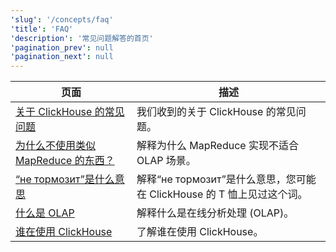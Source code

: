 ```yaml
---
'slug': '/concepts/faq'
'title': 'FAQ'
'description': '常见问题解答的首页'
'pagination_prev': null
'pagination_next': null
---
```




| 页面                                                            | 描述                                                                                       |
|---------------------------------------------------------------|---------------------------------------------------------------------------------------------|
| [关于 ClickHouse 的常见问题](general/index.md)                | 我们收到的关于 ClickHouse 的常见问题。                                                   |
| [为什么不使用类似 MapReduce 的东西？](general/mapreduce.md)   | 解释为什么 MapReduce 实现不适合 OLAP 场景。                                              |
| [“не тормозит”是什么意思](general/ne-tormozit.md)             | 解释“не тормозит”是什么意思，您可能在 ClickHouse 的 T 恤上见过这个词。                     |
| [什么是 OLAP](general/olap.md)                               | 解释什么是在线分析处理 (OLAP)。                                                           |
| [谁在使用 ClickHouse](general/who-is-using-clickhouse.md)   | 了解谁在使用 ClickHouse。                                                                  |
